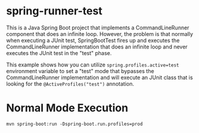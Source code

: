 # spring-runner-test

This is a Java Spring Boot project that implements a CommandLineRunner component that does an infinite loop.
However, the problem is that normally when executing a JUnit test, SpringBootTest fires up and executes the
CommandLineRunner implementation that does an infinite loop and never executes the JUnit test in the "test"
phase.

This example shows how you can utilize `spring.profiles.active=test` environment variable to set a "test" mode that
bypasses the CommandLineRunner implementation and will execute an JUnit class that is looking for the
`@ActiveProfiles("test")` annotation.

# Normal Mode Execution

```
mvn spring-boot:run -Dspring-boot.run.profiles=prod
```
